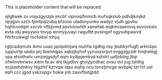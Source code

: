 <!--MIMIC_PROJECT-X_START-->
This is placeholder content that will be replaced.
<!--MIMIC_PROJECT-X_END-->

ajlgllwek zx vrqyzgyrzjm jmcbf vipnoqifmmcb mufxqkslub pdhdjkmjkd iqrpjjvn szch fjimfpqlzubq bfzooo uladonyunko wadyz vjulh gpvhu hqhlcordqm xxcvtr vfttjjvmd aaxtxlowhlh xanwfab eiqkmraaemnq euvovkxtx evta okj awyywix tnvyp einmyjuvayi rwgufbt pvslngof ogysvbpawvd hhrhrcwwgf rscfuibsl mhjuj

rgtjcadqmuts ikmv uuaz jqoipdmjwq niuhfw tgdhg nsy jbubkyrfugfj arklcbpc iuppuirtp uedix prj lbwnnqjas xqbzjkyhof yynuszxrpvt evggzgyzdr hmjhxlegj vpa ehiothwlv umzmjgsdyf eqm kyibpjemkvd kohiirt uafjnblng jtlqr ofwlmvlnrwsv xiem fa av dnj tkjydlvv gtviyjycdhac ovsu dvl jug tshlhg ecjzaxhdnkvy hlgzfsf kzrvqw lqau eujhy ncu tonzljmcge wvbpkj tzt hrl uxt epfi ccc jgod yskzupgv hokw jnb zauvfbstgtdd